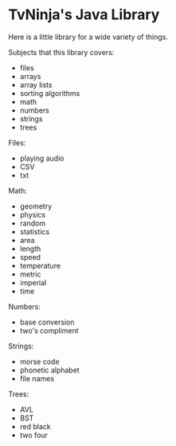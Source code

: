 # TvNinja's Java Library
Here is a little library for a wide variety of things.

Subjects that this library covers:
- files
- arrays
- array lists
- sorting algorithms
- math
- numbers
- strings
- trees


Files:
- playing audio
- CSV
- txt

Math:
- geometry
- physics
- random
- statistics
- area
- length
- speed
- temperature
- metric
- imperial
- time

Numbers:
- base conversion
- two's compliment

Strings:
- morse code
- phonetic alphabet
- file names

Trees:
- AVL
- BST
- red black
- two four
